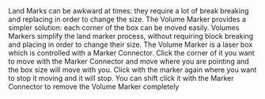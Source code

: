 <lore>
Land Marks can be awkward at times: they require a lot of break breaking and replacing in order to change the size. The Volume Marker provides a simpler solution: each corner of the box can be moved easily.
</lore>
<no_lore>
Volumes Markers simplify the land marker process, without requiring block breaking and placing in order to change their size.
</no_lore>
<chapter name="Information"/>
The Volume Marker is a laser box which is controlled with a Marker Connector.
<recipes_usages stack="buildcraftcore:volume_box"/>
Click the corner of it you want to move with the Marker Connector and move where you are pointing and the box size will move with you.
Click with the marker again where you want to stop it moving and it will stop. You can shift click it with the Marker Connector to remove the Volume Marker completely 
